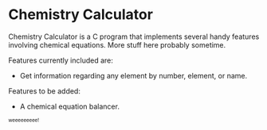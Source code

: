 Chemistry Calculator
===================

Chemistry Calculator is a C program that implements several handy features involving chemical equations.
More stuff here probably sometime.</p>

Features currently included are:
- Get information regarding any element by number, element, or name.

Features to be added:
- A chemical equation balancer.

<sub><sup>weeeeeeeee!</sup></sub>
